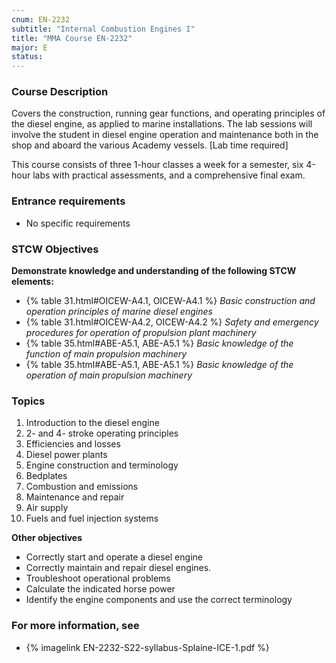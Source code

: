 ```yaml
---
cnum: EN-2232
subtitle: "Internal Combustion Engines I"
title: "MMA Course EN-2232"
major: E
status: 
---
```


### Course Description

Covers the construction, running gear functions, and operating principles of the diesel engine, as applied to marine installations. The lab sessions will involve the student in diesel engine operation and maintenance both in the shop and aboard the various Academy vessels. [Lab time required]

This course consists of three 1-hour classes a week for a semester, six 4-hour labs with practical assessments, and a comprehensive final exam.

### Entrance requirements

* No specific requirements


### STCW Objectives

**Demonstrate knowledge and understanding of the following STCW elements:**

* {% table 31.html#OICEW-A4.1, OICEW-A4.1 %} *Basic construction and operation principles of marine diesel engines*
* {% table 31.html#OICEW-A4.2, OICEW-A4.2 %} *Safety and emergency procedures for operation of propulsion plant machinery*
* {% table 35.html#ABE-A5.1, ABE-A5.1 %} *Basic knowledge of the function of main propulsion machinery*
* {% table 35.html#ABE-A5.1, ABE-A5.1 %} *Basic knowledge of the operation of main propulsion machinery*



### Topics

1. Introduction to the diesel engine
2. 2- and 4- stroke operating principles
3. Efficiencies and losses
4. Diesel power plants
5. Engine construction and terminology
6. Bedplates
7. Combustion and emissions
8. Maintenance and repair
9. Air supply
10. Fuels and fuel injection systems


**Other objectives**


* Correctly start and operate a diesel engine
* Correctly maintain and repair diesel engines.
* Troubleshoot operational problems
* Calculate the indicated horse power
* Identify the engine components and use the correct terminology


### For more information, see 

* {% imagelink EN-2232-S22-syllabus-Splaine-ICE-1.pdf %} 



